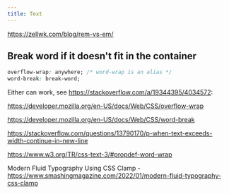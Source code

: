 ```yaml
---
title: Text
---
```


https://zellwk.com/blog/rem-vs-em/

## Break word if it doesn't fit in the container

```css
overflow-wrap: anywhere; /* word-wrap is an alias */
word-break: break-word;
```

Either can work, see https://stackoverflow.com/a/19344395/4034572:

https://developer.mozilla.org/en-US/docs/Web/CSS/overflow-wrap

https://developer.mozilla.org/en-US/docs/Web/CSS/word-break

https://stackoverflow.com/questions/13790170/p-when-text-exceeds-width-continue-in-new-line

https://www.w3.org/TR/css-text-3/#propdef-word-wrap

Modern Fluid Typography Using CSS Clamp - https://www.smashingmagazine.com/2022/01/modern-fluid-typography-css-clamp
